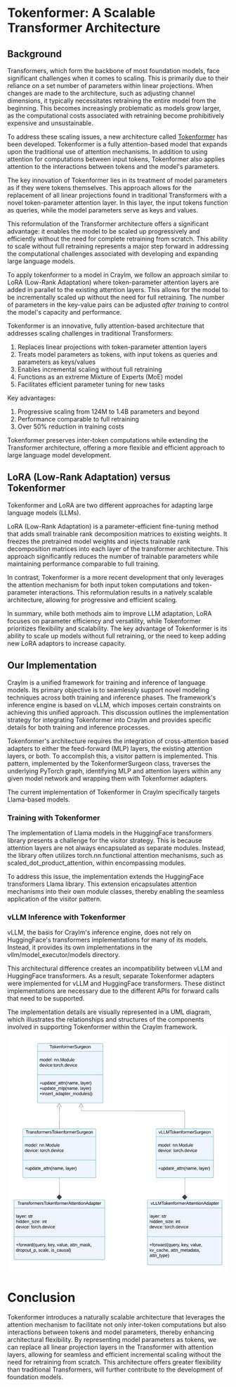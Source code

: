 # Tokenformer: A Scalable Transformer Architecture

## Background

Transformers, which form the backbone of most foundation models, face significant challenges when it comes to scaling. This is primarily due to their reliance on a set number of parameters within linear projections. When changes are made to the architecture, such as adjusting channel dimensions, it typically necessitates retraining the entire model from the beginning. This becomes increasingly problematic as models grow larger, as the computational costs associated with retraining become prohibitively expensive and unsustainable.

To address these scaling issues, a new architecture called [Tokenformer](https://arxiv.org/abs/2410.23168) has been developed. Tokenformer is a fully attention-based model that expands upon the traditional use of attention mechanisms. In addition to using attention for computations between input tokens, Tokenformer also applies attention to the interactions between tokens and the model's parameters.

The key innovation of Tokenformer lies in its treatment of model parameters as if they were tokens themselves. This approach allows for the replacement of all linear projections found in traditional Transformers with a novel token-parameter attention layer. In this layer, the input tokens function as queries, while the model parameters serve as keys and values.

This reformulation of the Transformer architecture offers a significant advantage: it enables the model to be scaled up progressively and efficiently without the need for complete retraining from scratch. This ability to scale without full retraining represents a major step forward in addressing the computational challenges associated with developing and expanding large language models.

To apply tokenformer to a model in Craylm, we follow an approach similar to LoRA (Low-Rank Adaptation) where token-parameter attention layers are added in parallel to the existing attention layers. This allows for the model to be incrementally scaled up without the need for full retraining. The number of parameters in the key-value pairs can be adjusted *after training* to control the model's capacity and performance.

Tokenformer is an innovative, fully attention-based architecture that addresses scaling challenges in traditional Transformers:

1. Replaces linear projections with token-parameter attention layers
2. Treats model parameters as tokens, with input tokens as queries and parameters as keys/values
3. Enables incremental scaling without full retraining
4. Functions as an extreme Mixture of Experts (MoE) model
5. Facilitates efficient parameter tuning for new tasks

Key advantages:

1. Progressive scaling from 124M to 1.4B parameters and beyond
2. Performance comparable to full retraining
3. Over 50% reduction in training costs

Tokenformer preserves inter-token computations while extending the Transformer architecture, offering a more flexible and efficient approach to large language model development.

## LoRA (Low-Rank Adaptation) versus Tokenformer

Tokenformer and LoRA are two different approaches for adapting large language models (LLMs).

LoRA (Low-Rank Adaptation) is a parameter-efficient fine-tuning method that adds small trainable rank decomposition matrices to existing weights. It freezes the pretrained model weights and injects trainable rank decomposition matrices into each layer of the transformer architecture. This approach significantly reduces the number of trainable parameters while maintaining performance comparable to full training.

In contrast, Tokenformer is a more recent development that only leverages the attention mechanism for both input token computations and token-parameter interactions. This reformulation results in a natively scalable architecture, allowing for progressive and efficient scaling.

In summary, while both methods aim to improve LLM adaptation, LoRA focuses on parameter efficiency and versatility, while Tokenformer prioritizes flexibility and scalability. The key advantage of Tokenformer is its ability to scale up models without full retraining, or the need to keep adding new LoRA adaptors to increase capacity.

## Our Implementation

Craylm is a unified framework for training and inference of language models. Its primary objective is to seamlessly support novel modeling techniques across both training and inference phases. The framework's inference engine is based on vLLM, which imposes certain constraints on achieving this unified approach. This discussion outlines the implementation strategy for integrating Tokenformer into Craylm and provides specific details for both training and inference processes.

Tokenformer's architecture requires the integration of cross-attention based adapters to either the feed-forward (MLP) layers, the existing attention layers, or both. To accomplish this, a visitor pattern is implemented. This pattern, implemented by the TokenformerSurgeon class, traverses the underlying PyTorch graph, identifying MLP and attention layers within any given model network and wrapping them with Tokenformer adapters.

The current implementation of Tokenformer in Craylm specifically targets Llama-based models.

### Training with Tokenformer

The implementation of Llama models in the HuggingFace transformers library presents a challenge for the visitor strategy. This is because attention layers are not always encapsulated as separate modules. Instead, the library often utilizes torch.nn.functional attention mechanisms, such as scaled_dot_product_attention, within encompassing modules.

To address this issue, the implementation extends the HuggingFace transformers Llama library. This extension encapsulates attention mechanisms into their own module classes, thereby enabling the seamless application of the visitor pattern.

### vLLM Inference with Tokenformer

vLLM, the basis for Craylm's inference engine, does not rely on HuggingFace's transformers implementations for many of its models. Instead, it provides its own implementations in the vllm/model_executor/models directory.

This architectural difference creates an incompatibility between vLLM and HuggingFace transformers. As a result, separate Tokenformer adapters were implemented for vLLM and HuggingFace transformers. These distinct implementations are necessary due to the different APIs for forward calls that need to be supported.

The implementation details are visually represented in a UML diagram, which illustrates the relationships and structures of the components involved in supporting Tokenformer within the Craylm framework.

![Tokenformer UML](/images/Tokenformer.jpeg)

# Conclusion

Tokenformer introduces a naturally scalable architecture that leverages the attention mechanism to facilitate not only inter-token computations but also interactions between tokens and model parameters, thereby enhancing architectural flexibility. By representing model parameters as tokens, we can replace all linear projection layers in the Transformer with attention layers, allowing for seamless and efficient incremental scaling without the need for retraining from scratch. This architecture offers greater flexibility than traditional Transformers, will further contribute to the development of foundation models.
